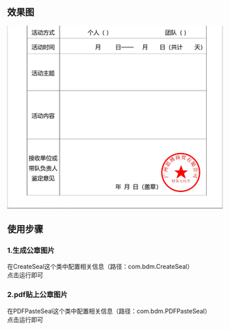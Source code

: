 ## 效果图
<img src="src/main/resources/img.png" alt="">

## 使用步骤
### 1.生成公章图片

在CreateSeal这个类中配置相关信息（路径：com.bdm.CreateSeal）
<br/>
点击运行即可

### 2.pdf贴上公章图片
在PDFPasteSeal这个类中配置相关信息（路径：com.bdm.PDFPasteSeal）
<br/>
点击运行即可